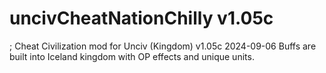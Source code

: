 # uncivCheatNationChilly v1.05c
; Cheat Civilization mod for Unciv (Kingdom)
v1.05c 2024-09-06
Buffs are built into Iceland kingdom with OP effects and unique units.
